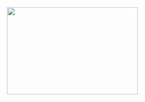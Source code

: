 <div id="header" align="center">
  <img src="https://media.giphy.com/media/l41lVsYDBC0UVQJCE/giphy.gif" width="300" height="200"/>
  <img src="https://komarev.com/ghpvc/?username=denis-adidas" alt=""/>
</div>

<!--
**denis-adidas/denis-adidas** is a ✨ _special_ ✨ repository because its `README.md` (this file) appears on your GitHub profile.

Here are some ideas to get you started:

- 🔭 I’m currently working on ...
- 🌱 I’m currently learning ...
- 👯 I’m looking to collaborate on ...
- 🤔 I’m looking for help with ...
- 💬 Ask me about ...
- 📫 How to reach me: ...
- 😄 Pronouns: ...
- ⚡ Fun fact: ...
-->
